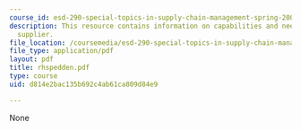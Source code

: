 ```yaml
---
course_id: esd-290-special-topics-in-supply-chain-management-spring-2005
description: This resource contains information on capabilities and needs of a packaging
  supplier.
file_location: /coursemedia/esd-290-special-topics-in-supply-chain-management-spring-2005/d814e2bac135b692c4ab61ca809d84e9_rhspedden.pdf
file_type: application/pdf
layout: pdf
title: rhspedden.pdf
type: course
uid: d814e2bac135b692c4ab61ca809d84e9

---
```

None